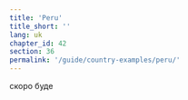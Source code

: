 ```yaml
---
title: 'Peru'
title_short: ''
lang: uk
chapter_id: 42
section: 36
permalink: '/guide/country-examples/peru/'
---
```


скоро буде

